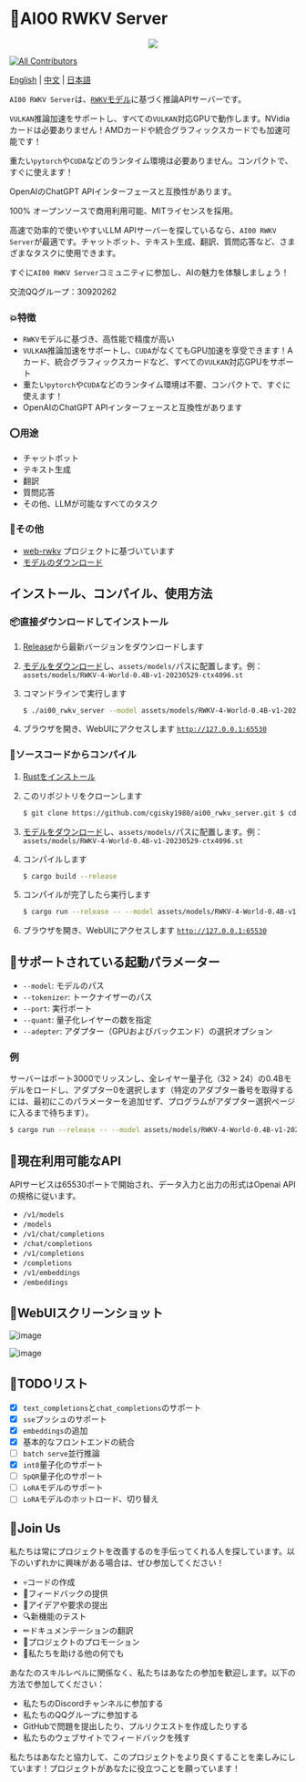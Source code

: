 # 💯AI00 RWKV Server
<p align='center'>
<image src="docs/ai00.gif" />
</p>
 
<!-- ALL-CONTRIBUTORS-BADGE:START - Do not remove or modify this section --> 
[![All Contributors](https://img.shields.io/badge/all_contributors-4-orange.svg?style=flat-square)](#contributors-) 
<!-- ALL-CONTRIBUTORS-BADGE:END -->
 
 [English](README.md) | [中文](README_zh.md)  | [日本語](README_jp.md)

`AI00 RWKV Server`は、[`RWKV`モデル](https://github.com/BlinkDL/ChatRWKV)に基づく推論APIサーバーです。

`VULKAN`推論加速をサポートし、すべての`VULKAN`対応GPUで動作します。NVidiaカードは必要ありません！AMDカードや統合グラフィックスカードでも加速可能です！

重たい`pytorch`や`CUDA`などのランタイム環境は必要ありません。コンパクトで、すぐに使えます！

OpenAIのChatGPT APIインターフェースと互換性があります。

100% オープンソースで商用利用可能、MITライセンスを採用。

高速で効率的で使いやすいLLM APIサーバーを探しているなら、`AI00 RWKV Server`が最適です。チャットボット、テキスト生成、翻訳、質問応答など、さまざまなタスクに使用できます。

すぐに`AI00 RWKV Server`コミュニティに参加し、AIの魅力を体験しましょう！

交流QQグループ：30920262

### 💥特徴

*   `RWKV`モデルに基づき、高性能で精度が高い
*   `VULKAN`推論加速をサポートし、`CUDA`がなくてもGPU加速を享受できます！Aカード、統合グラフィックスカードなど、すべての`VULKAN`対応GPUをサポート
*   重たい`pytorch`や`CUDA`などのランタイム環境は不要、コンパクトで、すぐに使えます！
*   OpenAIのChatGPT APIインターフェースと互換性があります

### ⭕用途

*   チャットボット
*   テキスト生成
*   翻訳
*   質問応答
*   その他、LLMが可能なすべてのタスク

### 👻その他

*   [web-rwkv](https://github.com/cryscan/web-rwkv) プロジェクトに基づいています
*   [モデルのダウンロード](https://huggingface.co/cgisky/RWKV-safetensors-fp16)

## インストール、コンパイル、使用方法

### 📦直接ダウンロードしてインストール

1.  [Release](https://github.com/cgisky1980/ai00_rwkv_server/releases)から最新バージョンをダウンロードします
    
2.  [モデルをダウンロード](https://huggingface.co/cgisky/RWKV-safetensors-fp16)し、`assets/models/`パスに配置します。例：`assets/models/RWKV-4-World-0.4B-v1-20230529-ctx4096.st`
    
3.  コマンドラインで実行します
    
    ```bash
    $ ./ai00_rwkv_server --model assets/models/RWKV-4-World-0.4B-v1-20230529-ctx4096.st
    ```
    
4.  ブラウザを開き、WebUIにアクセスします [`http://127.0.0.1:65530`](http://127.0.0.1:65530)
    

### 📜ソースコードからコンパイル

1.  [Rustをインストール](https://www.rust-lang.org/)
    
2.  このリポジトリをクローンします
    
    ```bash
    $ git clone https://github.com/cgisky1980/ai00_rwkv_server.git $ cd ai00_rwkv_server
    ```
    
3.  [モデルをダウンロード](https://huggingface.co/cgisky/RWKV-safetensors-fp16)し、`assets/models/`パスに配置します。例：`assets/models/RWKV-4-World-0.4B-v1-20230529-ctx4096.st`
    
4.  コンパイルします
    
    ```bash
    $ cargo build --release
    ```
    
5.  コンパイルが完了したら実行します
    
    ```bash
    $ cargo run --release -- --model assets/models/RWKV-4-World-0.4B-v1-20230529-ctx4096.st
    ```
    
6.  ブラウザを開き、WebUIにアクセスします [`http://127.0.0.1:65530`](http://127.0.0.1:65530)
    

## 📝サポートされている起動パラメーター

*   `--model`: モデルのパス
*   `--tokenizer`: トークナイザーのパス
*   `--port`: 実行ポート
*   `--quant`: 量子化レイヤーの数を指定
*   `--adepter`: アダプター（GPUおよびバックエンド）の選択オプション

### 例

サーバーはポート3000でリッスンし、全レイヤー量子化（32 > 24）の0.4Bモデルをロードし、アダプター0を選択します（特定のアダプター番号を取得するには、最初にこのパラメーターを追加せず、プログラムがアダプター選択ページに入るまで待ちます）。

```bash
$ cargo run --release -- --model assets/models/RWKV-4-World-0.4B-v1-20230529-ctx4096.st --port 3000 --quant 32 --adepter 0
```

## 📙現在利用可能なAPI

APIサービスは65530ポートで開始され、データ入力と出力の形式はOpenai APIの規格に従います。

*   `/v1/models`
*   `/models`
*   `/v1/chat/completions`
*   `/chat/completions`
*   `/v1/completions`
*   `/completions`
*   `/v1/embeddings`
*   `/embeddings`

## 📙WebUIスクリーンショット

![image](https://github.com/cgisky1980/ai00_rwkv_server/assets/82481660/33e8da0b-5d3f-4dfc-bf35-4a8147d099bc)

![image](https://github.com/cgisky1980/ai00_rwkv_server/assets/82481660/a24d6c72-31a0-4ff7-8a61-6eb98aae46e8)

## 📝TODOリスト

*   [x] `text_completions`と`chat_completions`のサポート
*   [x] `sse`プッシュのサポート
*   [x] `embeddings`の追加
*   [x] 基本的なフロントエンドの統合
*   [ ] `batch serve`並行推論
*   [x] `int8`量子化のサポート
*   [ ] `SpQR`量子化のサポート
*   [ ] `LoRA`モデルのサポート
*   [ ] `LoRA`モデルのホットロード、切り替え

## 👥Join Us

私たちは常にプロジェクトを改善するのを手伝ってくれる人を探しています。以下のいずれかに興味がある場合は、ぜひ参加してください！

*   💀コードの作成
*   💬フィードバックの提供
*   🔆アイデアや要求の提出
*   🔍新機能のテスト
*   ✏ドキュメンテーションの翻訳
*   📣プロジェクトのプロモーション
*   🏅私たちを助ける他の何でも

あなたのスキルレベルに関係なく、私たちはあなたの参加を歓迎します。以下の方法で参加してください：

*   私たちのDiscordチャンネルに参加する
*   私たちのQQグループに参加する
*   GitHubで問題を提出したり、プルリクエストを作成したりする
*   私たちのウェブサイトでフィードバックを残す

私たちはあなたと協力して、このプロジェクトをより良くすることを楽しみにしています！プロジェクトがあなたに役立つことを願っています！
